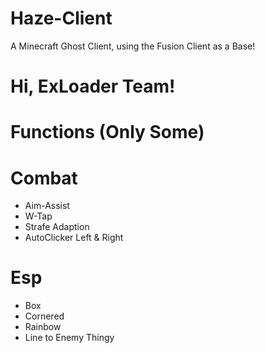# Haze-Client
A Minecraft Ghost Client, using the Fusion Client as a Base!

# Hi, ExLoader Team!


# Functions (Only Some)

# Combat
- Aim-Assist
- W-Tap
- Strafe Adaption
- AutoClicker Left & Right


# Esp
- Box
- Cornered
- Rainbow
- Line to Enemy Thingy
